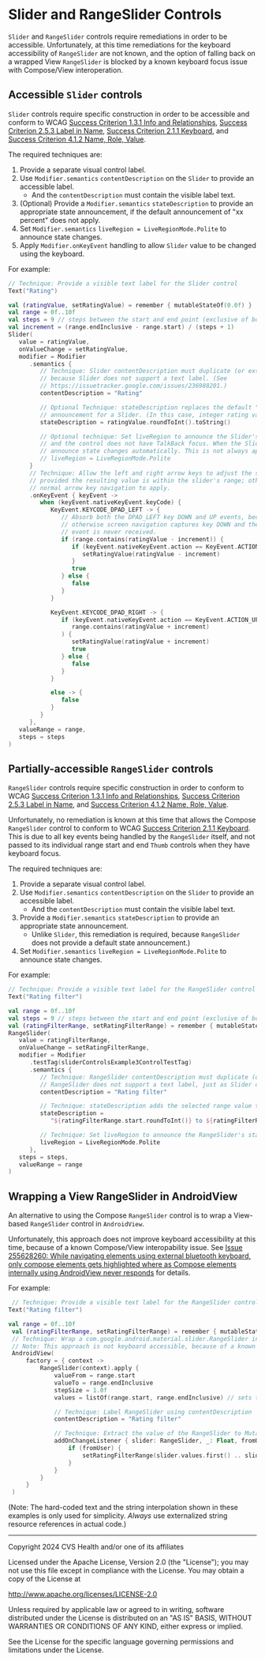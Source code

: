 # Slider and RangeSlider Controls
`Slider` and `RangeSlider` controls require remediations in order to be accessible. Unfortunately, at this time remediations for the keyboard accessibility of `RangeSlider` are not known, and the option of falling back on a wrapped View `RangeSlider` is blocked by a known keyboard focus issue with Compose/View interoperation.

## Accessible `Slider` controls 
`Slider` controls require specific construction in order to be accessible and conform to WCAG [Success Criterion 1.3.1 Info and Relationships](https://www.w3.org/TR/WCAG22/#info-and-relationships), [Success Criterion 2.5.3 Label in Name](https://www.w3.org/TR/WCAG22/#label-in-name), [Success Criterion 2.1.1 Keyboard](https://www.w3.org/TR/WCAG22/#keyboard), and [Success Criterion 4.1.2 Name, Role, Value](https://www.w3.org/TR/WCAG22/#name-role-value).

The required techniques are:

1. Provide a separate visual control label.
2. Use `Modifier.semantics` `contentDescription` on the `Slider` to provide an accessible label. 
    - And the `contentDescription` must contain the visible label text.
3. (Optional) Provide a `Modifier.semantics` `stateDescription` to provide an appropriate state announcement, if the default announcement of "xx percent" does not apply.
4. Set `Modifier.semantics` `liveRegion = LiveRegionMode.Polite` to announce state changes.
5. Apply `Modifier.onKeyEvent` handling to allow `Slider` value to be changed using the keyboard.

For example:

```kotlin
// Technique: Provide a visible text label for the Slider control
Text("Rating")

val (ratingValue, setRatingValue) = remember { mutableStateOf(0.0f) }
val range = 0f..10f
val steps = 9 // steps between the start and end point (exclusive of both)
val increment = (range.endInclusive - range.start) / (steps + 1)
Slider(
   value = ratingValue,
   onValueChange = setRatingValue,
   modifier = Modifier
      .semantics {
         // Technique: Slider contentDescription must duplicate (or extend) the visible label text,
         // because Slider does not support a text label. (See
         // https://issuetracker.google.com/issues/236988201.)
         contentDescription = "Rating"

         // Optional Technique: stateDescription replaces the default "xx percent" state 
         // announcement for a Slider. (In this case, integer rating values (0-10) are announced.)
         stateDescription = ratingValue.roundToInt().toString()

         // Optional technique: Set liveRegion to announce the Slider's state when its value changes
         // and the control does not have TalkBack focus. When the Slider has focus TalkBack will 
         // announce state changes automatically. This is not always appropriate; it can be noisy.
         // liveRegion = LiveRegionMode.Polite
      }
      // Technique: Allow the left and right arrow keys to adjust the slider value
      // provided the resulting value is within the slider's range; otherwise, allow
      // normal arrow key navigation to apply.
      .onKeyEvent { keyEvent ->
         when (keyEvent.nativeKeyEvent.keyCode) {
            KeyEvent.KEYCODE_DPAD_LEFT -> {
               // Absorb both the DPAD_LEFT key DOWN and UP events, because
               // otherwise screen navigation captures key DOWN and the key UP
               // event is never received.
               if (range.contains(ratingValue - increment)) {
                  if (keyEvent.nativeKeyEvent.action == KeyEvent.ACTION_UP) {
                     setRatingValue(ratingValue - increment)
                  }
                  true
               } else {
                  false
               }
            }

            KeyEvent.KEYCODE_DPAD_RIGHT -> {
               if (keyEvent.nativeKeyEvent.action == KeyEvent.ACTION_UP &&
                  range.contains(ratingValue + increment)
               ) {
                  setRatingValue(ratingValue + increment)
                  true
               } else {
                  false
               }
            }

            else -> {
               false
            }
         }
      },
   valueRange = range,
   steps = steps
)
```

## Partially-accessible `RangeSlider` controls
`RangeSlider` controls require specific construction in order to conform to WCAG [Success Criterion 1.3.1 Info and Relationships](https://www.w3.org/TR/WCAG22/#info-and-relationships), [Success Criterion 2.5.3 Label in Name](https://www.w3.org/TR/WCAG22/#label-in-name), and [Success Criterion 4.1.2 Name, Role, Value](https://www.w3.org/TR/WCAG22/#name-role-value).

Unfortunately, no remediation is known at this time that allows the Compose `RangeSlider` control to conform to WCAG [Success Criterion 2.1.1 Keyboard](https://www.w3.org/TR/WCAG22/#keyboard). This is due to all key events being handled by the `RangeSlider` itself, and not passed to its individual range start and end `Thumb` controls when they have keyboard focus.

The required techniques are:

1. Provide a separate visual control label.
2. Use `Modifier.semantics` `contentDescription` on the `Slider` to provide an accessible label.
    - And the `contentDescription` must contain the visible label text.
3. Provide a `Modifier.semantics` `stateDescription` to provide an appropriate state announcement. 
    - Unlike `Slider`, this remediation is required, because `RangeSlider` does not provide a default state announcement.)
4. Set `Modifier.semantics` `liveRegion = LiveRegionMode.Polite` to announce state changes.

For example:

```kotlin
// Technique: Provide a visible text label for the RangeSlider control
Text("Rating filter")

val range = 0f..10f
val steps = 9 // steps between the start and end point (exclusive of both)
val (ratingFilterRange, setRatingFilterRange) = remember { mutableStateOf(range) }
RangeSlider(
   value = ratingFilterRange,
   onValueChange = setRatingFilterRange,
   modifier = Modifier
      .testTag(sliderControlsExample3ControlTestTag)
      .semantics {
         // Technique: RangeSlider contentDescription must duplicate (or extend) label text, because
         // RangeSlider does not support a text label, just as Slider does not.
         contentDescription = "Rating filter"

         // Technique: stateDescription adds the selected range value to a RangeSlider.
         stateDescription = 
            "${ratingFilterRange.start.roundToInt()} to ${ratingFilterRange.endInclusive.roundToInt()}"

         // Technique: Set liveRegion to announce the RangeSlider's state when its value changes.
         liveRegion = LiveRegionMode.Polite
      },
   steps = steps,
   valueRange = range
)
```

## Wrapping a View RangeSlider in AndroidView
An alternative to using the Compose `RangeSlider` control is to wrap a View-based `RangeSlider` control in `AndroidView`. 

Unfortunately, this approach does not improve keyboard accessibility at this time, because of a known Compose/View interopability issue. See [Issue 255628260: While navigating elements using external bluetooth keyboard, only compose elements gets highlighted where as Compose elements internally using AndroidView never responds](https://issuetracker.google.com/issues/255628260) for details.

For example:

```kotlin
 // Technique: Provide a visible text label for the RangeSlider control
Text("Rating filter")

val range = 0f..10f
 val (ratingFilterRange, setRatingFilterRange) = remember { mutableStateOf(range) }
 // Technique: Wrap a com.google.android.material.slider.RangeSlider in AndroidView.
 // Note: This approach is not keyboard accessible, because of a known Compose-View interop issue.
 AndroidView(
     factory = { context ->
         RangeSlider(context).apply {
             valueFrom = range.start
             valueTo = range.endInclusive
             stepSize = 1.0f
             values = listOf(range.start, range.endInclusive) // sets the initially selected range

             // Technique: Label RangeSlider using contentDescription
             contentDescription = "Rating filter"

             // Technique: Extract the value of the RangeSlider to MutableState as it changes
             addOnChangeListener { slider: RangeSlider, _: Float, fromUser: Boolean ->
                 if (fromUser) {
                     setRatingFilterRange(slider.values.first() .. slider.values.last())
                 }
             }
         }
     }
 )

```

(Note: The hard-coded text and the string interpolation shown in these examples is only used for simplicity. _Always_ use externalized string resource references in actual code.)

----

Copyright 2024 CVS Health and/or one of its affiliates

Licensed under the Apache License, Version 2.0 (the "License");
you may not use this file except in compliance with the License.
You may obtain a copy of the License at

http://www.apache.org/licenses/LICENSE-2.0

Unless required by applicable law or agreed to in writing, software
distributed under the License is distributed on an "AS IS" BASIS,
WITHOUT WARRANTIES OR CONDITIONS OF ANY KIND, either express or implied.

See the License for the specific language governing permissions and
limitations under the License.
